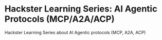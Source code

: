 # Hackster Learning Series: AI Agentic Protocols (MCP/A2A/ACP)

Hackster Learning Series about AI Agentic protocols (MCP, A2A, ACP)
